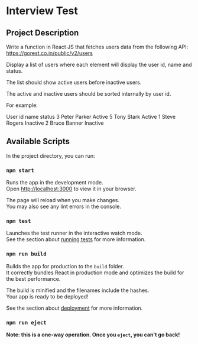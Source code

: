 # Interview Test


## Project Description

Write a function in React JS that fetches users data from the following API:
https://gorest.co.in/public/v2/users

Display a list of users where each element will display the user id, name and status. 

The list should show active users before inactive users. 

The active and inactive users should be sorted internally by user id.

For example:

User id name status
3 Peter Parker Active
5 Tony Stark  Active
1 Steve Rogers Inactive
2 Bruce Banner Inactive

## Available Scripts

In the project directory, you can run:

### `npm start`

Runs the app in the development mode.\
Open [http://localhost:3000](http://localhost:3000) to view it in your browser.

The page will reload when you make changes.\
You may also see any lint errors in the console.

### `npm test`

Launches the test runner in the interactive watch mode.\
See the section about [running tests](https://facebook.github.io/create-react-app/docs/running-tests) for more information.

### `npm run build`

Builds the app for production to the `build` folder.\
It correctly bundles React in production mode and optimizes the build for the best performance.

The build is minified and the filenames include the hashes.\
Your app is ready to be deployed!

See the section about [deployment](https://facebook.github.io/create-react-app/docs/deployment) for more information.

### `npm run eject`

**Note: this is a one-way operation. Once you `eject`, you can't go back!**

